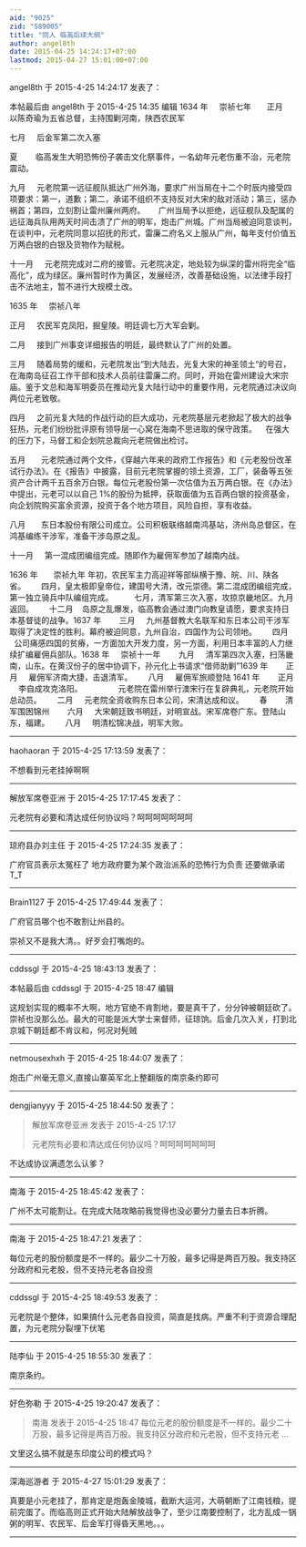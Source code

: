 ```yaml
---
aid: "9025"
zid: "589005"
title: "同人 临高后续大纲"
author: angel8th
date: 2015-04-25 14:24:17+07:00
lastmod: 2015-04-27 15:01:00+07:00
---
```


angel8th 于 2015-4-25 14:24:17 发表了：

本帖最后由 angel8th 于 2015-4-25 14:35 编辑 1634 年     崇祯七年       正月       以陈奇瑜为五省总督，主持围剿河南，陕西农民军

七月     后金军第二次入塞

夏        临高发生大明恐怖份子袭击文化祭事件，一名幼年元老伤重不治，元老院震动。

九月     元老院第一远征舰队抵达广州外海，要求广州当局在十二个时辰内接受四项要求：第一，道歉；第二，承诺不组织不支持反对大宋的敌对活动；第三，惩办祸首；第四，立刻割让雷州廉州两府。      广州当局予以拒绝，远征舰队及配属的远征海兵队用两天时间击溃了广州的明军，炮击广州城。广州当局被迫同意谈判，在谈判中，元老院同意以招抚的形式，雷廉二府名义上服从广州，每年支付价值五万两白银的白银及货物作为赋税。

十一月     元老院完成对二府的接管。元老院决定，地处较为纵深的雷州将完全“临高化”，成为绿区。廉州暂时作为黄区，发展经济，改善基础设施，以法律手段打击不法地主，暂不进行大规模土改。

1635 年     崇祯八年

正月     农民军克凤阳，掘皇陵。明廷调七万大军会剿。

二月     接到广州事变详细报告的明廷，最终默认了广州的处置。

三月     随着局势的缓和，元老院发出“到大陆去，光复大宋的神圣领土“的号召，在海南岛征召工作干部和技术人员前往雷廉二府。同时，开始在雷州建设大宋宗庙。鉴于文总和海军明委员在推动光复大陆行动中的重要作用，元老院通过决议向两位元老致敬。

四月     之前光复大陆的作战行动的巨大成功，元老院基层元老掀起了极大的战争狂热，元老们纷纷批评原有领导层一心窝在海南不思进取的保守政策。    在强大的压力下，马督工和企划院总裁向元老院做出检讨。

五月       元老院通过两个文件，《穿越六年来的政府工作报告》和《元老股份改革试行办法》。在《报告》中披露，目前元老院掌握的领土资源，工厂，装备等五张资产合计两千五百余万白银。每位元老股份第一次估值为五万两白银。在《办法》中提出，元老可以以自己 1%的股份为抵押，获取面值为五百两白银的投资基金，向企划院购买富余资源，投资于各个地方项目，风险自担，享有收益。

八月       东日本股份有限公司成立。公司积极联络越南鸿基站，济州岛总督区，在鸿基编练干涉军，准备干涉岛原之乱。

十一月     第一混成团编组完成。随即作为雇佣军参加了越南内战。

1636 年       崇祯九年 年初，农民军主力高迎祥等部纵横于豫、皖、川、陕各省。       四月，皇太极即皇帝位，建国号大清，改元崇德。第二混成团编组完成，第一独立骑兵中队编组完成。　　    七月，清军第三次入塞，攻掠京畿地区。九月返回。       十二月    岛原之乱爆发，临高教会通过澳门向教皇请愿，要求支持日本基督徒的战争。1637 年        三月     九州基督教大名联军和东日本公司干涉军取得了决定性的胜利。幕府被迫同意，九州自治，四国作为公司领地。       四月     公司痛感四国的贫瘠，一方面加大开发力度，另一方面，利用日本丰富的人力继续扩编雇佣兵部队。1638 年     崇祯十一年        九月     清军第四次入塞，扫荡畿南，山东。在黄汉份子的居中协调下，孙元化上书请求“借师助剿”1639 年        正月     雇佣军济南大捷，击退清军。       八月     雇佣军旅顺登陆 1641 年        正月     李自成攻克洛阳。                元老院在雷州举行澳宋行在复辟典礼，元老院开始总动员。       二月     元老院全资收购东日本公司，宋清达成和议。       春        清军围困锦州        六月     大宋朝廷致书明廷，对明宣战。宋军席卷广东。登陆山东，福建。       八月     明清松锦决战，明军大败。

---

haohaoran 于 2015-4-25 17:13:59 发表了：

不想看到元老挂掉啊啊

---

解放军席卷亚洲 于 2015-4-25 17:17:45 发表了：

元老院有必要和清达成任何协议吗？呵呵呵呵呵呵呵

---

琼府县办刘主任 于 2015-4-25 17:24:35 发表了：

广府官员表示太冤枉了 地方政府要为某个政治派系的恐怖行为负责 还要做承诺 T_T

---

Brain1127 于 2015-4-25 17:49:44 发表了：

广府官员哪个也不敢割让州县的。

崇祯又不是我大清。。好歹会打嘴炮的。

---

cddssgl 于 2015-4-25 18:43:13 发表了：

本帖最后由 cddssgl 于 2015-4-25 18:47 编辑

这规划实现的概率不大啊，地方官绝不肯割地，要是真干了，分分钟被朝廷砍了。崇祯也没那么怂。最大的可能是派大学士来督师，征琼饷。后金几次入关，打到北京城下朝廷都不肯议和，何况对髡贼

---

netmousexhxh 于 2015-4-25 18:44:07 发表了：

炮击广州毫无意义,直接山寨英军北上整翻版的南京条约即可

---

dengjianyyy 于 2015-4-25 18:44:50 发表了：

> 解放军席卷亚洲 发表于 2015-4-25 17:17
>
> 元老院有必要和清达成任何协议吗？呵呵呵呵呵呵呵

不达成协议满遗怎么认爹？

---

南海 于 2015-4-25 18:45:42 发表了：

广州不太可能割让。在完成大陆攻略前我觉得也没必要分力量去日本折腾。

---

南海 于 2015-4-25 18:47:21 发表了：

每位元老的股份额度是不一样的。最少二十万股，最多记得是两百万股。我支持区分政府和元老股，但不支持元老各自投资

---

cddssgl 于 2015-4-25 18:49:53 发表了：

元老院是个整体，如果搞什么元老各自投资，简直是找病。严重不利于资源合理配置，为元老院分裂埋下伏笔

---

陆李仙 于 2015-4-25 18:55:30 发表了：

南京条约。

---

好色弥勒 于 2015-4-25 19:20:47 发表了：

> 南海 发表于 2015-4-25 18:47 每位元老的股份额度是不一样的。最少二十万股，最多记得是两百万股。我支持区分政府和元老股，但不支持元老 ...

文里这么搞不就是东印度公司的模式吗？

---

深海巡游者 于 2015-4-27 15:01:29 发表了：

真要是小元老挂了，那肯定是炮轰金陵城，截断大运河，大萌朝断了江南钱粮，提前完蛋了。而临高则正式开始大陆解放战争了，至少江南要控制了，北方乱成一锅粥的明军、农民军、后金军打得昏天黑地。。。

---
